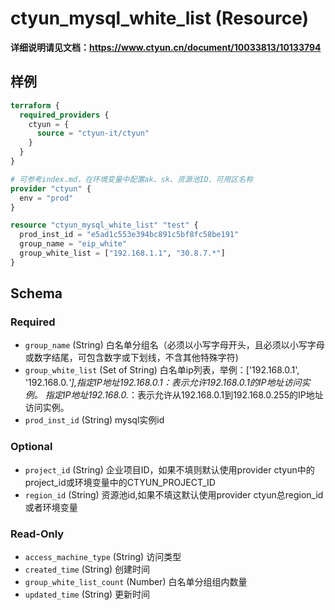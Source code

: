 # ctyun_mysql_white_list (Resource)
**详细说明请见文档：https://www.ctyun.cn/document/10033813/10133794**



## 样例

```terraform
terraform {
  required_providers {
    ctyun = {
      source = "ctyun-it/ctyun"
    }
  }
}

# 可参考index.md，在环境变量中配置ak、sk、资源池ID、可用区名称
provider "ctyun" {
  env = "prod"
}

resource "ctyun_mysql_white_list" "test" {
  prod_inst_id = "e5ad1c553e394bc891c5bf8fc58be191"
  group_name = "eip_white"
  group_white_list = ["192.168.1.1", "30.8.7.*"]
}
```

<!-- schema generated by tfplugindocs -->
## Schema

### Required

- `group_name` (String) 白名单分组名（必须以小写字母开头，且必须以小写字母或数字结尾，可包含数字或下划线，不含其他特殊字符)
- `group_white_list` (Set of String) 白名单ip列表，举例：['192.168.0.1', '192.168.0.*'],指定IP地址192.168.0.1：表示允许192.168.0.1的IP地址访问实例。 指定IP地址192.168.0.*：表示允许从192.168.0.1到192.168.0.255的IP地址访问实例。
- `prod_inst_id` (String) mysql实例id

### Optional

- `project_id` (String) 企业项目ID，如果不填则默认使用provider ctyun中的project_id或环境变量中的CTYUN_PROJECT_ID
- `region_id` (String) 资源池id,如果不填这默认使用provider ctyun总region_id 或者环境变量

### Read-Only

- `access_machine_type` (String) 访问类型
- `created_time` (String) 创建时间
- `group_white_list_count` (Number) 白名单分组组内数量
- `updated_time` (String) 更新时间
